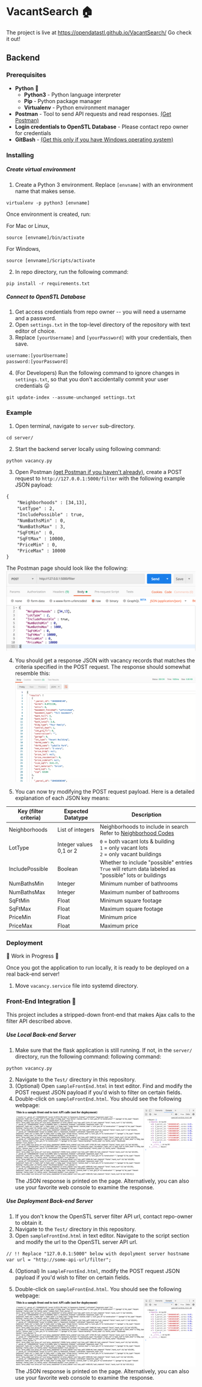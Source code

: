 # VacantSearch 🏠
The project is live at https://opendatastl.github.io/VacantSearch/ Go check it out!
## Backend
### Prerequisites
 - **Python** :snake:
   - **Python3** - Python language interpreter
   - **Pip** - Python package manager
   - **Virtualenv** - Python environment manager
 - **Postman** - Tool to send API requests and read responses. [(Get Postman)](https://www.getpostman.com/downloads/)
 - **Login credentials to OpenSTL Database** - Please contact repo owner for credentials
 - **GitBash** - [(Get this only if you have Windows operating system)](https://git-scm.com/downloads)

### Installing
 ##### Create virtual environment
 1. Create a Python 3 environment. Replace ``[envname]`` with an environment name that makes sense.
 ```
 virtualenv -p python3 [envname]
 ```
 Once environment is created, run:
 
 For Mac or Linux,
 ```
 source [envname]/bin/activate
 ```
 
 For Windows,
 ```
 source [envname]/Scripts/activate
 ```
 
 2. In repo directory, run the following command:
 ```
 pip install -r requirements.txt
 ```


 ##### Connect to OpenSTL Database
 1. Get access credentials from repo owner -- you will need a username and a password.
 2. Open `settings.txt` in the top-level directory of the repository with text editor of choice.
 3. Replace ``[yourUsername]`` and ``[yourPassword]`` with your credentials, then save.
 ```
 username:[yourUsername]
 password:[yourPassword]
 ```
 4. (For Developers) Run the following command to ignore changes in `settings.txt`, so that you don't accidentally commit your user credentials 😛
 ```
 git update-index --assume-unchanged settings.txt
 ```
### Example
1. Open terminal, navigate to `server` sub-directory.
```
cd server/
```
2. Start the backend server locally using following command:
```
python vacancy.py
```
3. Open Postman [(get Postman if you haven't already)](https://www.getpostman.com/downloads/), create a POST request to `http://127.0.0.1:5000/filter` with the following example JSON payload:
```
{
	"Neighborhoods" : [34,13],
	"LotType" : 2,
	"IncludePossible" : true,
	"NumBathsMin" : 0,
	"NumBathsMax" : 3,
	"SqFtMin" : 0,
	"SqFtMax" : 10000,
	"PriceMin" : 0,
	"PriceMax" : 10000
}
```
The Postman page should look like the following:
![POST Example](./documentation/post-example.png)

4. You should get a response JSON with vacancy records that matches the criteria specified in the POST request. The response should somewhat resemble this:
![POST Response Example](./documentation/response-example.png)

5. You can now try modifying the POST request payload. Here is a detailed explanation of each JSON key means:

| Key (filter criteria)           | Expected Datatype   | Description |
| ------------- | ------------- | ----- |
| Neighborhoods  | List of integers         |  Neighborhoods to include in search<br> Refer to [Neighborhood Codes](https://github.com/OpenDataSTL/housing/blob/master/static/st-louis-neighborhoods.json) |
| LotType        | Integer values<br> 0,1 or 2 | `0` = both vacant lots & building<br> `1` = only vacant lots<br> `2` = only vacant buildings |
| IncludePossible| Boolean                  | Whether to include "possible" entries <br>  `True` will return data labeled as "possible" lots or buildings|
| NumBathsMin    | Integer                  | Minimum number of bathrooms|
| NumBathsMax    | Integer                  | Maximum number of bathrooms|
| SqFtMin        | Float                    | Minimum square footage|
| SqFtMax        | Float                    | Maximum square footage |
| PriceMin       | Float                    | Minimum price              |
| PriceMax       | Float                    | Maximum price          |


### Deployment
🚧 Work in Progress 🚧

Once you got the application to run locally, it is ready to be deployed on a real back-end server!

1. Move `vacancy.service` file into systemd directory.


### Front-End Integration 🔧
This project includes a stripped-down front-end that makes Ajax calls to the filter API described above.  

##### Use Local Back-end Server

1. Make sure that the flask application is still running. If not, in the `server/` directory, run the following command:
following command:
```
python vacancy.py
```
2. Navigate to the `Test/` directory in this repository.
3. (Optional) Open `sampleFrontEnd.html` in text editor. Find and modify the POST request JSON payload if you'd wish to filter on certain fields.
4. Double-click on `sampleFrontEnd.html`. You should see the following webpage:
![HTML Example](./documentation/html-example.png)
The JSON response is printed on the page. Alternatively, you can also use your favorite web console to examine the response.

##### Use Deployment Back-end Server
1. If you don't know the OpenSTL server filter API url, contact repo-owner to obtain it.
2. Navigate to the `Test/` directory in this repository.
3. Open `sampleFrontEnd.html` in text editor. Navigate to the script section and modify the url to the OpenSTL server API url.
```
// !! Replace "127.0.0.1:5000" below with depolyment server hostname
var url = "http://some-api-url/filter";
```
4. (Optional) In `sampleFrontEnd.html`, modify the POST request JSON payload if you'd wish to filter on certain fields.

5. Double-click on `sampleFrontEnd.html`. You should see the following webpage:
![HTML Example](./documentation/html-example.png)
The JSON response is printed on the page. Alternatively, you can also use your favorite web console to examine the response.
